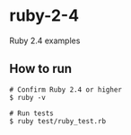 # ruby-2-4
Ruby 2.4 examples

## How to run

```
# Confirm Ruby 2.4 or higher
$ ruby -v

# Run tests
$ ruby test/ruby_test.rb
```

